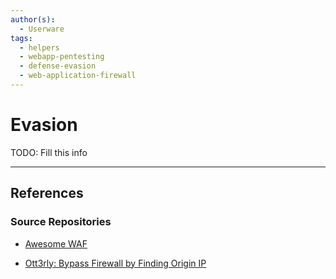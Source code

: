 ```yaml
---
author(s):
  - Userware
tags:
  - helpers
  - webapp-pentesting
  - defense-evasion
  - web-application-firewall
---
```

# Evasion

TODO: Fill this info

---
## References

### Source Repositories

- [Awesome WAF](https://github.com/0xInfection/Awesome-WAF)

- [Ott3rly: Bypass Firewall by Finding Origin IP](https://infosecwriteups.com/bypass-firewall-by-finding-origin-ip-41ba984e1342)